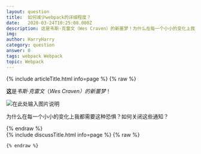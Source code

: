 ```yaml
---
layout: question
title:  如何减少webpack的详细程度？
date:   2020-03-24T10:25:08.000Z
description: 这是韦斯·克雷文（Wes Craven）的新噩梦！为什么在每一个小小的变化上我都需要这种恐惧？如何关闭这些通知？...
img: 
author: HarryHarry
category: question
answer: 0
tags: webpack Webpack
topic: Webpack
---
```

<div class="article-root">
  <div class="article">
    {% include articleTitle.html info=page %}
    {% raw %}
    <div class="article-content"><p><strong><font style="vertical-align: inherit;"><font style="vertical-align: inherit;">这</font></font></strong><font style="vertical-align: inherit;"><font style="vertical-align: inherit;">是</font></font><em><font style="vertical-align: inherit;"><font style="vertical-align: inherit;">韦斯·克雷文</font></font></em><font style="vertical-align: inherit;"><font style="vertical-align: inherit;">（</font><em><font style="vertical-align: inherit;">Wes Craven）的新噩梦</font></em><font style="vertical-align: inherit;">！</font></font></p>

<p><img src="https://www.samyoc.com//uploads/users/25684/images/thumbnails/1585045381023.png" data-src="https://www.samyoc.com//uploads/users/25684/images/1585045381023.png" alt="在此处输入图片说明"></p>

<p><font style="vertical-align: inherit;"><font style="vertical-align: inherit;">为什么在每一个小小的变化上我都需要这种恐惧？</font><font style="vertical-align: inherit;">如何关闭这些通知？</font></font></p></div>
    {% endraw %}
  </div>

  <div class="discuss-wrapper">
    {% include discussTitle.html info=page %}
    {% raw %}
    
    {% endraw %}
  </div>
<div>
